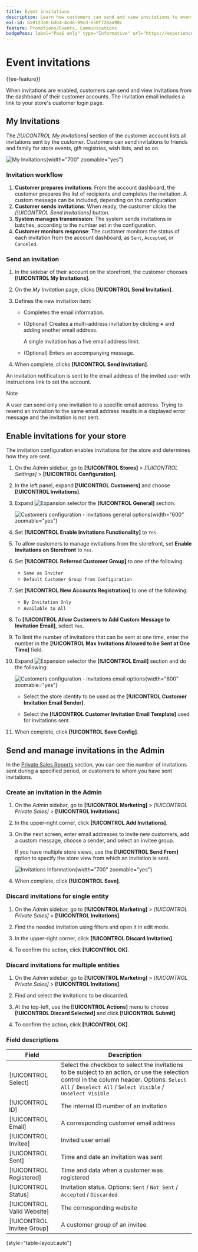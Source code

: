 ```yaml
---
title: Event invitations
description: Learn how customers can send and view invitations to events and private sales from the dashboard of their customer accounts.
exl-id: 6a9123a0-bdb4-4cd6-99cd-658f728aa90c
feature: Promotions/Events, Communications
badgePaas: label="PaaS only" type="Informative" url="https://experienceleague.adobe.com/en/docs/commerce/user-guides/product-solutions" tooltip="Applies to Adobe Commerce on Cloud projects (Adobe-managed PaaS infrastructure) and on-premises projects only."
---
```

# Event invitations

{{ee-feature}}

When invitations are enabled, customers can send and view invitations from the dashboard of their customer accounts. The invitation email includes a link to your store's customer login page.

## My Invitations

The _[!UICONTROL My Invitations]_ section of the customer account lists all invitations sent by the customer. Customers can send invitations to friends and family for store events, gift registries, wish lists, and so on.

![My Invitations](./assets/account-dashboard-my-invitations.png){width="700" zoomable="yes"}

### Invitation workflow

1. **Customer prepares invitations**: From the account dashboard, the customer prepares the list of recipients and completes the invitation. A custom message can be included, depending on the configuration.
1. **Customer sends invitations**: When ready, the customer clicks the _[!UICONTROL Send Invitations]_ button.
1. **System manages transmission**: The system sends invitations in batches, according to the number set in the configuration.
1. **Customer monitors response**: The customer monitors the status of each invitation from the account dashboard, as `Sent`, `Accepted`, or `Canceled`.

### Send an invitation

1. In the sidebar of their account on the storefront, the customer chooses **[!UICONTROL My Invitations]**.

1. On the _My Invitation_ page, clicks **[!UICONTROL Send Invitation]**.

1. Defines the new invitation item:

   - Completes the email information.

   - (Optional) Creates a multi-address invitation by clicking **+** and adding another email address.

      A single invitation has a five email address limit.

   - (Optional) Enters an accompanying message.

1. When complete, clicks **[!UICONTROL Send Invitation]**.

An invitation notification is sent to the email address of the invited user with instructions link to set the account.

>[!NOTE]
>
>A user can send only one invitation to a specific email address. Trying to resend an invitation to the same email address results in a displayed error message and the invitation is not sent.

## Enable invitations for your store

The invitation configuration enables invitations for the store and determines how they are sent.

1. On the _Admin_ sidebar, go to **[!UICONTROL Stores]** > _[!UICONTROL Settings]_ > **[!UICONTROL Configuration]**.

1. In the left panel, expand **[!UICONTROL Customers]** and choose **[!UICONTROL Invitations]**.

1. Expand ![Expansion selector](../assets/icon-display-expand.png) the **[!UICONTROL General]** section.

   ![Customers configuration - invitations general options](../configuration-reference/customers/assets/invitations-general.png){width="600" zoomable="yes"}

1. Set **[!UICONTROL Enable Invitations Functionality]** to `Yes`.

1. To allow customers to manage invitations from the storefront, set **Enable Invitations on Storefront** to `Yes`.

1. Set **[!UICONTROL Referred Customer Group]** to one of the following:

   - `Same as Inviter`
   - `Default Customer Group from Configuration`

1. Set **[!UICONTROL New Accounts Registration]** to one of the following:

   - `By Invitation Only`
   - `Available to All`

1. To **[!UICONTROL Allow Customers to Add Custom Message to Invitation Email]**, select `Yes`.

1. To limit the number of invitations that can be sent at one time, enter the number in the **[!UICONTROL Max Invitations Allowed to be Sent at One Time]** field.

1. Expand ![Expansion selector](../assets/icon-display-expand.png) the **[!UICONTROL Email]** section and do the following:

   ![Customers configuration - invitations email options](../configuration-reference/customers/assets/invitations-email.png){width="600" zoomable="yes"}

   - Select the store identity to be used as the **[!UICONTROL Customer Invitation Email Sender]**.

   - Select the **[!UICONTROL Customer Invitation Email Template]** used for invitations sent.

1. When complete, click **[!UICONTROL Save Config]**.

## Send and manage invitations in the Admin

In the [Private Sales Reports](../getting-started/private-sales-reports.md) section, you can see the number of invitations sent during a specified period, or customers to whom you have sent invitations.

### Create an invitation in the Admin

1. On the _Admin_ sidebar, go to **[!UICONTROL Marketing]** > _[!UICONTROL Private Sales]_ > **[!UICONTROL Invitations]**.

1. In the upper-right corner, click **[!UICONTROL Add Invitations]**.

1. On the next screen, enter email addresses to invite new customers, add a custom message, choose a sender, and select an invitee group.

   If you have multiple store views, use the **[!UICONTROL Send From]** option to specify the store view from which an invitation is sent.

   ![Invitations Information](./assets/create-invitation-page.png){width="700" zoomable="yes"}

1. When complete, click **[!UICONTROL Save]**.

### Discard invitations for single entity

1. On the _Admin_ sidebar, go to **[!UICONTROL Marketing]** > _[!UICONTROL Private Sales]_ > **[!UICONTROL Invitations]**.

1. Find the needed invitation using filters and open it in edit mode.

1. In the upper-right corner, click **[!UICONTROL Discard Invitation]**.

1. To confirm the action, click **[!UICONTROL OK]**.

### Discard invitations for multiple entities

1. On the _Admin_ sidebar, go to **[!UICONTROL Marketing]** > _[!UICONTROL Private Sales]_ > **[!UICONTROL Invitations]**.

1. Find and select the invitations to be discarded.

1. At the top-left, use the **[!UICONTROL Actions]** menu to choose **[!UICONTROL Discard Selected]** and click **[!UICONTROL Submit]**.

1. To confirm the action, click **[!UICONTROL OK]**.

### Field descriptions

|Field|Description|
|--- |--- |
|[!UICONTROL Select]|Select the checkbox to select the invitations to be subject to an action, or use the selection control in the column header. Options: `Select All` /` Deselect All` / `Select Visible` / `Unselect Visible` |
|[!UICONTROL ID]|The internal ID number of an invitation|
|[!UICONTROL Email]|A corresponding customer email address|
|[!UICONTROL Invitee]|Invited user email|
|[!UICONTROL Sent]|Time and date an invitation was sent|
|[!UICONTROL Registered]|Time and data when a customer was registered|
|[!UICONTROL Status]|Invitation status. Options: `Sent` / `Not Sent` / `Accepted` / `Discarded`|
|[!UICONTROL Valid Website]|The corresponding website|
|[!UICONTROL Invitee Group]|A customer group of an invitee|

{style="table-layout:auto"}
